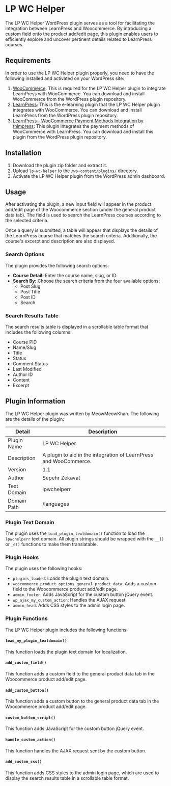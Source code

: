 # LP WC Helper

The LP WC Helper WordPress plugin serves as a tool for facilitating the integration between LearnPress and Woocommerce. By introducing a custom field onto the product add/edit page, this plugin enables users to efficiently explore and uncover pertinent details related to LearnPress courses.
## Requirements

In order to use the LP WC Helper plugin properly, you need to have the following installed and activated on your WordPress site:

1. [WooCommerce](https://wordpress.org/plugins/woocommerce/): This is required for the LP WC Helper plugin to integrate LearnPress with WooCommerce. You can download and install WooCommerce from the WordPress plugin repository.
2. [LearnPress](https://wordpress.org/plugins/learnpress/): This is the e-learning plugin that the LP WC Helper plugin integrates with WooCommerce. You can download and install LearnPress from the WordPress plugin repository.
3. [LearnPress - WooCommerce Payment Methods Integration by thimpress](https://thimpress.com/product/woocommerce-add-on-for-learnpress/): This plugin integrates the payment methods of WooCommerce with LearnPress. You can download and install this plugin from the WordPress plugin repository.

## Installation

1. Download the plugin zip folder and extract it.
2. Upload `lp-wc-helper` to the `/wp-content/plugins/` directory.
3. Activate the LP WC Helper plugin from the WordPress admin dashboard.

## Usage

After activating the plugin, a new input field will appear in the product add/edit page of the Woocommerce section (under the general product data tab). The field is used to search the LearnPress courses according to the selected criteria.

Once a query is submitted, a table will appear that displays the details of the LearnPress course that matches the search criteria. Additionally, the course's excerpt and description are also displayed.

### Search Options

The plugin provides the following search options:

- **Course Detail:** Enter the course name, slug, or ID.
- **Search By:** Choose the search criteria from the four available options:
	- Post Slug
	- Post Title
	- Post ID
	- Search

### Search Results Table

The search results table is displayed in a scrollable table format that includes the following columns:

- Course PID
- Name/Slug
- Title
- Status
- Comment Status
- Last Modified
- Author ID
- Content
- Excerpt

## Plugin Information

The LP WC Helper plugin was written by MeowMeowKhan. The following are the details of the plugin:

|  Detail  | Description |
| -------  | ----------- |
| Plugin Name | LP WC Helper |
| Description | A plugin to aid in the integration of LearnPress and WooCommerce. |
| Version | 1.1 |
| Author | Sepehr Zekavat |
| Text Domain | lpwchelperr |
| Domain Path | /languages |

### Plugin Text Domain

The plugin uses the `load_plugin_textdomain()` function to load the `lpwchelperr` text domain. All plugin strings should be wrapped with the `__()` or `_e()` functions to make them translatable.

### Plugin Hooks

The plugin uses the following hooks:

- `plugins_loaded`: Loads the plugin text domain.
- `woocommerce_product_options_general_product_data`: Adds a custom field to the Woocommerce product add/edit page.
- `admin_footer`: Adds JavaScript for the custom button jQuery event.
- `wp_ajax_my_custom_action`: Handles the AJAX request.
- `admin_head`: Adds CSS styles to the admin login page.

### Plugin Functions

The LP WC Helper plugin includes the following functions:

#### `load_my_plugin_textdomain()`

This function loads the plugin text domain for localization.

#### `add_custom_field()`

This function adds a custom field to the general product data tab in the Woocommerce product add/edit page.

#### `add_custom_button()`

This function adds a custom button to the general product data tab in the Woocommerce product add/edit page.

#### `custom_button_script()`

This function adds JavaScript for the custom button jQuery event.

#### `handle_custom_action()`

This function handles the AJAX request sent by the custom button.

#### `add_custom_css()`

This function adds CSS styles to the admin login page, which are used to display the search results table in a scrollable table format.
